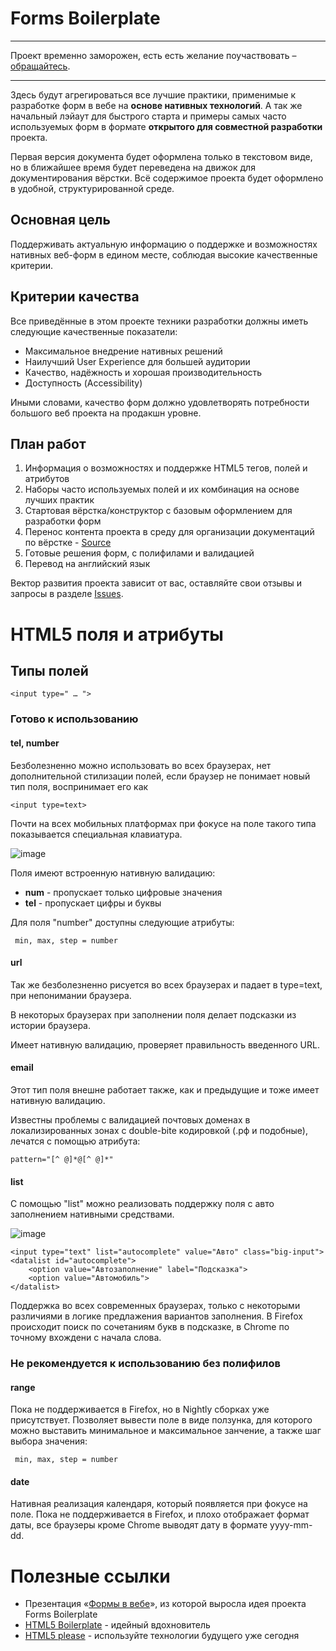 # Forms Boilerplate

___
Проект временно заморожен, есть есть желание поучаствовать – [обращайтесь](mailto:r@rhr.me).
___

Здесь будут агрегироваться все лучшие практики, применимые к разработке форм в вебе на **основе нативных технологий**. А так же начальный лэйаут для быстрого старта и примеры самых часто используемых форм в формате **открытого для совместной разработки** проекта.

Первая версия документа будет оформлена только в текстовом виде, но в ближайшее время будет переведена на движок для документирования вёрстки. Всё содержимое проекта будет оформлено в удобной, структурированной среде.

## Основная цель

Поддерживать актуальную информацию о поддержке и возможностях нативных веб-форм в едином месте, соблюдая высокие качественные критерии.

## Критерии качества

Все приведённые в этом проекте техники разработки должны иметь следующие качественные показатели:

* Максимальное внедрение нативных решений
* Наилучший User Experience для большей аудитории
* Качество, надёжность и хорошая производительность
* Доступность (Accessibility)

Иными словами, качество форм должно удовлетворять потребности большого веб проекта на продакшн уровне.

## План работ

1. Информация о возможностях и поддержке HTML5 тегов, полей и атрибутов
2. Наборы часто используемых полей и их комбинация на основе лучших практик
3. Стартовая вёрстка/конструктор с базовым оформлением для разработки форм
4. Перенос контента проекта в среду для организации документаций по вёрстке - [Source](http://sourcejs.com)
5. Готовые решения форм, с полифилами и валидацией
6. Перевод на английский язык

Вектор развития проекта зависит от вас, оставляйте свои отзывы и запросы в разделе [Issues](https://github.com/operatino/FBP).

# HTML5 поля и атрибуты

## Типы полей

	<input type=" … ">

### Готово к использованию

#### tel, number
Безболезненно можно использовать во всех браузерах, нет дополнительной стилизации полей, если браузер не понимает новый тип поля, воспринимает его как

	<input type=text>

Почти на всех мобильных платформах при фокусе на поле такого типа показывается специальная клавиатура.

![image](https://dl.dropbox.com/u/6594451/Projects/FBP/ios.jpg)

Поля имеют встроенную нативную валидацию:

* **num** - пропускает только цифровые значения
* **tel** - пропускает цифры и буквы

Для поля "number" доступны следующие атрибуты:

     min, max, step = number

#### url
Так же безболезненно рисуется во всех браузерах и падает в type=text, при непонимании браузера.

В некоторых браузерах при заполнении поля делает подсказки из истории браузера.

Имеет нативную валидацию, проверяет правильность введенного URL.

#### email
Этот тип поля внешне работает также, как и предыдущие и тоже имеет нативную валидацию.

Известны проблемы с валидацией почтовых доменах в локализированных зонах с double-bite кодировкой (.рф и подобные), лечатся с помощью атрибута:

	pattern="[^ @]*@[^ @]*"

#### list
С помощью "list" можно реализовать поддержку поля с авто заполнением нативными средствами.

![image](https://dl.dropbox.com/u/6594451/Projects/FBP/auto.jpg)

	<input type="text" list="autocomplete" value="Авто" class="big-input">
	<datalist id="autocomplete">
		<option value="Автозаполнение" label="Подсказка">
		<option value="Автомобиль">
	</datalist>

Поддержка во всех современных браузерах, только с некоторыми различиями в логике предлажения вариантов заполнения. В Firefox происходит поиск по сочетаниям букв в подсказке, в Chrome по точному вхождени с начала слова.

### Не рекомендуется к использованию без полифилов

#### range

Пока не поддерживается в Firefox, но в Nightly сборках уже присутствует. Позволяет вывести поле в виде ползунка, для которого можно выставить минимальное и максимальное занчение, а также шаг выбора значения:

     min, max, step = number

#### date

Нативная реализация календаря, который появляется при фокусе на поле. Пока не поддерживается в Firefox, и плохо отображает формат даты, все браузеры кроме Chrome выводят дату в формате yyyy-mm-dd.

# Полезные ссылки

* Презентация «[Формы в вебе](http://rhr.me/pres/forms/)», из которой выросла идея проекта Forms Boilerplate
* [HTML5 Boilerplate](http://html5boilerplate.com/) - идейный вдохновитель
* [HTML5 please](http://html5please.com/) - используйте технологии будущего уже сегодня

